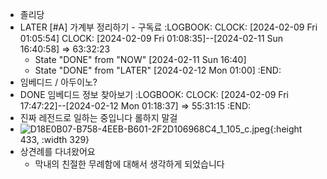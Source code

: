 - 졸리당
- LATER [#A] 가계부 정리하기 - 구독료
  :LOGBOOK:
  CLOCK: [2024-02-09 Fri 01:05:54]
  CLOCK: [2024-02-09 Fri 01:08:35]--[2024-02-11 Sun 16:40:58] =>  63:32:23
  * State "DONE" from "NOW" [2024-02-11 Sun 16:40]
  * State "DONE" from "LATER" [2024-02-12 Mon 01:00]
  :END:
- 임베디드 / 아두이노?
- DONE 임베디드 정보 찾아보기
  :LOGBOOK:
  CLOCK: [2024-02-09 Fri 17:47:22]--[2024-02-12 Mon 01:18:37] =>  55:31:15
  :END:
- 진짜 레전드로 일하는 중입니다 롤하지 말걸
- ![D18E0B07-B758-4EEB-B601-2F2D106968C4_1_105_c.jpeg](../assets/D18E0B07-B758-4EEB-B601-2F2D106968C4_1_105_c_1707502489976_0.jpeg){:height 433, :width 329}
- 상견례를 다녀왔어요
	- 막내의 친절한 무례함에 대해서 생각하게 되었습니다